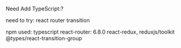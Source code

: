 Need Add TypeScript:?

need to try:
react router transition

npm used:
typescript
react-router: 6.8.0
react-redux, reduxjs/toolkit
@types/react-transition-group
